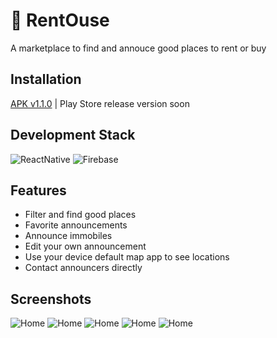 
# 🏡 RentOuse

A marketplace to find and annouce good places to rent or buy 


## Installation
[APK v1.1.0](https://www.file.io/Eafj/download/OBLLW4utFmU8)
| Play Store release version soon

## Development Stack

![ReactNative](https://img.shields.io/static/v1?label=APP&message=React-Native&color=61DAFB&style=for-the-badge&logo=react)
![Firebase](https://img.shields.io/static/v1?label=Backend&message=Firebase&color=ffc400&style=for-the-badge&logo=firebase)


## Features

- Filter and find good places
- Favorite announcements
- Announce immobiles
- Edit your own announcement
- Use your device default map app to see locations
- Contact announcers directly 


## Screenshots

![Home](https://i.imgur.com/LFc19Br.png)
![Home](https://i.imgur.com/xsXEb7D.png)
![Home](https://i.imgur.com/zAeVMVT.png)
![Home](https://i.imgur.com/xK0QYPl.png)
![Home](https://i.imgur.com/8LrmYgx.png)
    

